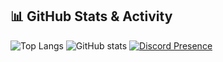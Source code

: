 ## 📊 GitHub Stats & Activity

![Top Langs](https://github-readme-stats.vercel.app/api/top-langs/?username=tandstik&layout=compact&theme=radical)
![GitHub stats](https://github-readme-stats.vercel.app/api?username=tandstik&show_icons=true&theme=radical)
[![Discord Presence](https://lanyard-visualizer.netlify.app/user/1029397778771738625)](https://discord.com/users/1029397778771738625)
